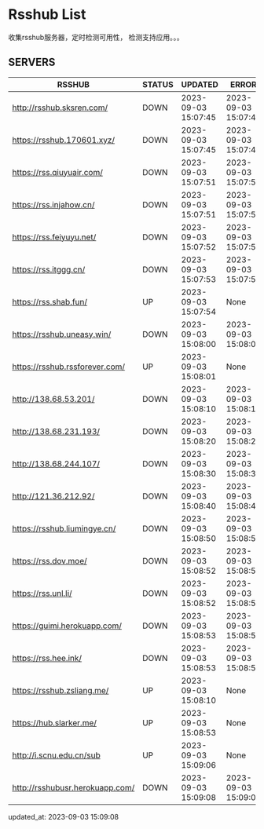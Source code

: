 # Rsshub List

收集rsshub服务器，定时检测可用性， 检测支持应用。。。


## SERVERS

|  RSSHUB   | STATUS  | UPDATED  | ERROR  | TWITTER |  
|  ----  | ----  | ----  | ----  | ---- |  
| http://rsshub.sksren.com/ | DOWN | 2023-09-03 15:07:45 | 2023-09-03 15:07:45 |  
| https://rsshub.170601.xyz/ | DOWN | 2023-09-03 15:07:45 | 2023-09-03 15:07:45 |  
| https://rss.qiuyuair.com/ | DOWN | 2023-09-03 15:07:51 | 2023-09-03 15:07:51 |  
| https://rss.injahow.cn/ | DOWN | 2023-09-03 15:07:51 | 2023-09-03 15:07:51 |  
| https://rss.feiyuyu.net/ | DOWN | 2023-09-03 15:07:52 | 2023-09-03 15:07:52 |  
| https://rss.itggg.cn/ | DOWN | 2023-09-03 15:07:53 | 2023-09-03 15:07:53 |  
| https://rss.shab.fun/ | UP | 2023-09-03 15:07:54 | None ||  
| https://rsshub.uneasy.win/ | DOWN | 2023-09-03 15:08:00 | 2023-09-03 15:08:00 |  
| https://rsshub.rssforever.com/ | UP | 2023-09-03 15:08:01 | None ||  
| http://138.68.53.201/ | DOWN | 2023-09-03 15:08:10 | 2023-09-03 15:08:10 |  
| http://138.68.231.193/ | DOWN | 2023-09-03 15:08:20 | 2023-09-03 15:08:20 |  
| http://138.68.244.107/ | DOWN | 2023-09-03 15:08:30 | 2023-09-03 15:08:30 |  
| http://121.36.212.92/ | DOWN | 2023-09-03 15:08:40 | 2023-09-03 15:08:40 |  
| https://rsshub.liumingye.cn/ | DOWN | 2023-09-03 15:08:50 | 2023-09-03 15:08:50 |  
| https://rss.dov.moe/ | DOWN | 2023-09-03 15:08:52 | 2023-09-03 15:08:52 |  
| https://rss.unl.li/ | DOWN | 2023-09-03 15:08:52 | 2023-09-03 15:08:52 |  
| https://guimi.herokuapp.com/ | DOWN | 2023-09-03 15:08:53 | 2023-09-03 15:08:53 |  
| https://rss.hee.ink/ | DOWN | 2023-09-03 15:08:53 | 2023-09-03 15:08:53 |  
| https://rsshub.zsliang.me/ | UP | 2023-09-03 15:08:10 | None |OK|  
| https://hub.slarker.me/ | UP | 2023-09-03 15:08:53 | None ||  
| http://i.scnu.edu.cn/sub | UP | 2023-09-03 15:09:06 | None ||  
| http://rsshubusr.herokuapp.com/ | DOWN | 2023-09-03 15:09:08 | 2023-09-03 15:09:08 |  
  

updated_at: 2023-09-03 15:09:08  
